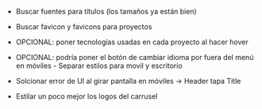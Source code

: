 - Buscar fuentes para títulos (los tamaños ya están bien)
- Buscar favicon y favicons para proyectos

- OPCIONAL: poner tecnologías usadas en cada proyecto al hacer hover
- OPCIONAL: podría poner el botón de cambiar idioma por fuera del menú en móviles - Separar estilos para movil y escritorio

- Solcionar error de UI al girar pantalla en móviles -> Header tapa Title

- Estilar un poco mejor los logos del carrusel
